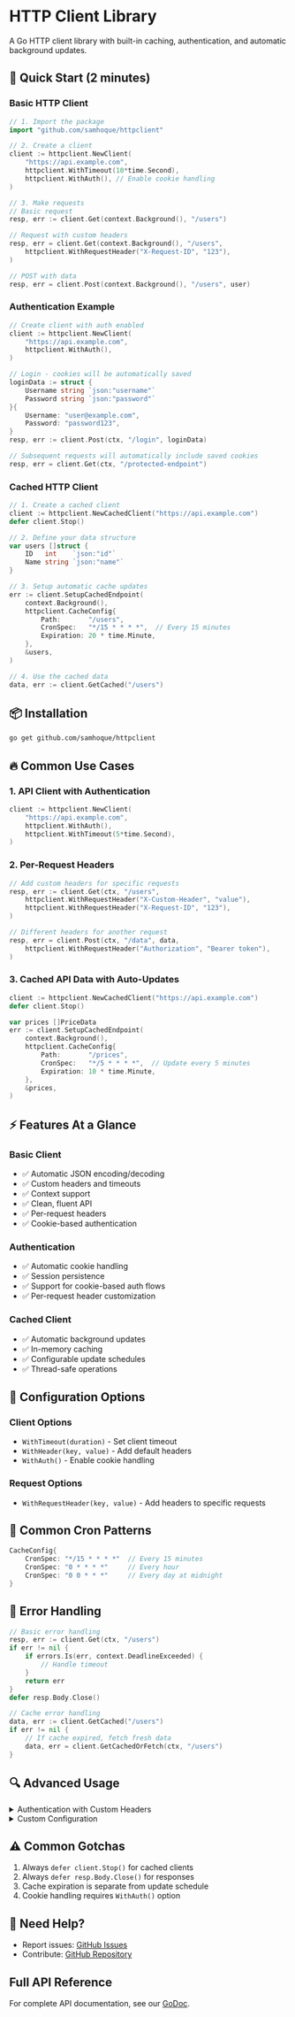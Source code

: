 # HTTP Client Library

A Go HTTP client library with built-in caching, authentication, and automatic background updates.

## 🚀 Quick Start (2 minutes)

### Basic HTTP Client
```go
// 1. Import the package
import "github.com/samhoque/httpclient"

// 2. Create a client
client := httpclient.NewClient(
    "https://api.example.com",
    httpclient.WithTimeout(10*time.Second),
    httpclient.WithAuth(), // Enable cookie handling
)

// 3. Make requests
// Basic request
resp, err := client.Get(context.Background(), "/users")

// Request with custom headers
resp, err = client.Get(context.Background(), "/users",
    httpclient.WithRequestHeader("X-Request-ID", "123"),
)

// POST with data
resp, err = client.Post(context.Background(), "/users", user)
```

### Authentication Example
```go
// Create client with auth enabled
client := httpclient.NewClient(
    "https://api.example.com",
    httpclient.WithAuth(),
)

// Login - cookies will be automatically saved
loginData := struct {
    Username string `json:"username"`
    Password string `json:"password"`
}{
    Username: "user@example.com",
    Password: "password123",
}
resp, err := client.Post(ctx, "/login", loginData)

// Subsequent requests will automatically include saved cookies
resp, err = client.Get(ctx, "/protected-endpoint")
```

### Cached HTTP Client
```go
// 1. Create a cached client
client := httpclient.NewCachedClient("https://api.example.com")
defer client.Stop()

// 2. Define your data structure
var users []struct {
    ID   int    `json:"id"`
    Name string `json:"name"`
}

// 3. Setup automatic cache updates
err := client.SetupCachedEndpoint(
    context.Background(),
    httpclient.CacheConfig{
        Path:       "/users",
        CronSpec:   "*/15 * * * *",  // Every 15 minutes
        Expiration: 20 * time.Minute,
    },
    &users,
)

// 4. Use the cached data
data, err := client.GetCached("/users")
```

## 📦 Installation
```bash
go get github.com/samhoque/httpclient
```

## 🔥 Common Use Cases

### 1. API Client with Authentication
```go
client := httpclient.NewClient(
    "https://api.example.com",
    httpclient.WithAuth(),
    httpclient.WithTimeout(5*time.Second),
)
```

### 2. Per-Request Headers
```go
// Add custom headers for specific requests
resp, err := client.Get(ctx, "/users", 
    httpclient.WithRequestHeader("X-Custom-Header", "value"),
    httpclient.WithRequestHeader("X-Request-ID", "123"),
)

// Different headers for another request
resp, err = client.Post(ctx, "/data", data,
    httpclient.WithRequestHeader("Authorization", "Bearer token"),
)
```

### 3. Cached API Data with Auto-Updates
```go
client := httpclient.NewCachedClient("https://api.example.com")
defer client.Stop()

var prices []PriceData
err := client.SetupCachedEndpoint(
    context.Background(),
    httpclient.CacheConfig{
        Path:       "/prices",
        CronSpec:   "*/5 * * * *",  // Update every 5 minutes
        Expiration: 10 * time.Minute,
    },
    &prices,
)
```

## ⚡️ Features At a Glance

### Basic Client
- ✅ Automatic JSON encoding/decoding
- ✅ Custom headers and timeouts
- ✅ Context support
- ✅ Clean, fluent API
- ✅ Per-request headers
- ✅ Cookie-based authentication

### Authentication
- ✅ Automatic cookie handling
- ✅ Session persistence
- ✅ Support for cookie-based auth flows
- ✅ Per-request header customization

### Cached Client
- ✅ Automatic background updates
- ✅ In-memory caching
- ✅ Configurable update schedules
- ✅ Thread-safe operations

## 🔧 Configuration Options

### Client Options
- `WithTimeout(duration)` - Set client timeout
- `WithHeader(key, value)` - Add default headers
- `WithAuth()` - Enable cookie handling

### Request Options
- `WithRequestHeader(key, value)` - Add headers to specific requests

## 📝 Common Cron Patterns

```go
CacheConfig{
    CronSpec: "*/15 * * * *"  // Every 15 minutes
    CronSpec: "0 * * * *"     // Every hour
    CronSpec: "0 0 * * *"     // Every day at midnight
}
```

## 🚨 Error Handling

```go
// Basic error handling
resp, err := client.Get(ctx, "/users")
if err != nil {
    if errors.Is(err, context.DeadlineExceeded) {
        // Handle timeout
    }
    return err
}
defer resp.Body.Close()

// Cache error handling
data, err := client.GetCached("/users")
if err != nil {
    // If cache expired, fetch fresh data
    data, err = client.GetCachedOrFetch(ctx, "/users")
}
```

## 🔍 Advanced Usage

<details>
<summary>Authentication with Custom Headers</summary>

```go
client := httpclient.NewClient(
    "https://api.example.com",
    httpclient.WithAuth(),
)

// Login with custom headers
resp, err := client.Post(ctx, "/login", loginData,
    httpclient.WithRequestHeader("X-Device-ID", "device123"),
)

// Subsequent authenticated requests
resp, err = client.Get(ctx, "/profile",
    httpclient.WithRequestHeader("X-Request-ID", "req123"),
)
```
</details>

<details>
<summary>Custom Configuration</summary>

```go
client := httpclient.NewClient(
    "https://api.example.com",
    httpclient.WithAuth(),
    httpclient.WithTimeout(5*time.Second),
    httpclient.WithHeader("X-API-Key", "key"),
)
```
</details>

## ⚠️ Common Gotchas
1. Always `defer client.Stop()` for cached clients
2. Always `defer resp.Body.Close()` for responses
3. Cache expiration is separate from update schedule
4. Cookie handling requires `WithAuth()` option

## 🤝 Need Help?
- Report issues: [GitHub Issues](https://github.com/samhoque/httpclient/issues)
- Contribute: [GitHub Repository](https://github.com/samhoque/httpclient)

## Full API Reference
For complete API documentation, see our [GoDoc](https://pkg.go.dev/github.com/samhoque/httpclient).
